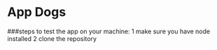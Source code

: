 # App Dogs



###steps to test the app on your machine:
1 make sure you have node installed
2 clone the repository
